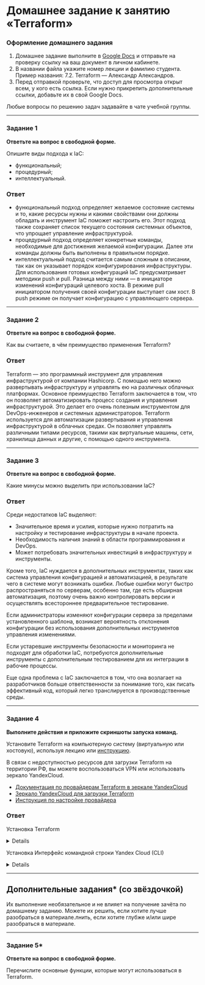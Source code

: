 # Домашнее задание к занятию «Terraform»


### Оформление домашнего задания

1. Домашнее задание выполните в [Google Docs](https://docs.google.com/) и отправьте на проверку ссылку на ваш документ в личном кабинете.  
1. В названии файла укажите номер лекции и фамилию студента. Пример названия: 7.2. Terraform — Александр Александров.
1. Перед отправкой проверьте, что доступ для просмотра открыт всем, у кого есть ссылка. Если нужно прикрепить дополнительные ссылки, добавьте их в свой Google Docs.

Любые вопросы по решению задач задавайте в чате учебной группы.

---

### Задание 1

**Ответьте на вопрос в свободной форме.**

Опишите виды подхода к IaC:

 * функциональный;
 * процедурный;
 * интеллектуальный.

### Ответ

 * функциональный подход определяет желаемое состояние системы и то, какие ресурсы  нужны и какими свойствами они должны обладать и инструмент IaC поможет настроить его. Этот подход также сохраняет список текущего состояния системных объектов, что упрощает управление инфраструктурой.
 * процедурный подход определяет конкретные команды, необходимые для достижения желаемой конфигурации. Далее эти команды должны быть выполнены в правильном порядке.
 * интеллектуальный подход считается самым сложным в описании, так как он указывает порядок конфигурирования инфраструктуры. Для использования готовых конфигураций IaC предусматривает методики push и pull. Разница между ними — в инициаторе изменений конфигураций целевого хоста. В режиме pull инициатором получения своей конфигурации выступает сам хост. В push режиме он получает конфигурацию с управляющего сервера.

---

### Задание 2

**Ответьте на вопрос в свободной форме.**

Как вы считаете, в чём преимущество применения Terraform?

### Ответ

Terraform — это программный инструмент для управления инфраструктурой от компании Hashicorp. С помощью него можно развертывать инфраструктуру и управлять ею на различных облачных платформах. Основное преимущество Terraform заключается в том, что он позволяет автоматизировать процесс создания и управления инфраструктурой. Это делает его очень полезным инструментом для DevOps-инженеров и системных администраторов. 
Terraform используется для автоматизации развертывания и управления инфраструктурой в облачных средах. Он позволяет управлять различными типами ресурсов, такими как виртуальные машины, сети, хранилища данных и другие, с помощью одного инструмента.

---

### Задание 3

**Ответьте на вопрос в свободной форме.**

Какие минусы можно выделить при использовании IaC?

### Ответ

Среди недостатков IaC выделяют:
* Значительное время и усилия, которые нужно потратить на настройку и тестирование инфраструктуры в начале проекта.
* Необходимость наличия знаний в области программирования и DevOps.
* Может потребовать значительных инвестиций в инфраструктуру и инструменты.

Кроме того, IaC нуждается в дополнительных инструментах, таких как система управления конфигурацией и автоматизацией, в результате чего в системе могут возникать ошибки. Любые ошибки могут быстро распространяться по серверам, особенно там, где есть обширная автоматизация, поэтому очень важно контролировать версии и осуществлять всестороннее предварительное тестирование.

Если администраторы изменяют конфигурации сервера за пределами установленного шаблона, возникает вероятность отклонения конфигурации без использования дополнительных инструментов управления изменениями. 

Если устаревшие инструменты безопасности и мониторинга не подходят для обработки IaC, потребуются дополнительные инструменты с дополнительным тестированием для их интеграции в рабочие процессы.

Еще одна проблема с IaC заключается в том, что она возлагает на разработчиков больше ответственности за понимание того, как писать эффективный код, который легко транслируется в производственные среды.

---

### Задание 4

**Выполните действия и приложите скриншоты запуска команд.**

Установите Terraform на компьютерную систему (виртуальную или хостовую), используя лекцию или [инструкцию](https://learn.hashicorp.com/tutorials/terraform/install-cli).    

В связи с недоступностью ресурсов для загрузки Terraform на территории РФ, вы можете  воспользоваться VPN или использовать зеркало YandexCloud.   
- [Документация по провайдерам Terraform в зеркале YandexCloud](https://registry.tfpla.net/browse/providers)   
- [Зеркало YandexCloud для загрузки Terraform](https://hashicorp-releases.yandexcloud.net/terraform/)    
- [Инструкция по настройке провайдера](https://cloud.yandex.ru/docs/tutorials/infrastructure-management/terraform-quickstart#configure-terraform)  


### Ответ

Установка Terraform

<details>
  
![image](https://github.com/Ivashka80/Netology/assets/121082757/bc79cfa3-7bea-411e-b3b1-475e51e11fbb)

</details>

Установка Интерфейс командной строки Yandex Cloud (CLI)

<details>

![image](https://github.com/Ivashka80/Netology/assets/121082757/402d4763-9ffd-477e-95f9-e641a21ec4ac)

</details>

---

## Дополнительные задания* (со звёздочкой)

Их выполнение необязательное и не влияет на получение зачёта по домашнему заданию. Можете их решить, если хотите лучше разобраться в материале.лнить, если хотите глубже и/или шире разобраться в материале.

---

### Задание 5*

**Ответьте на вопрос в свободной форме.**

Перечислите основные функции, которые могут использоваться в Terraform. 


